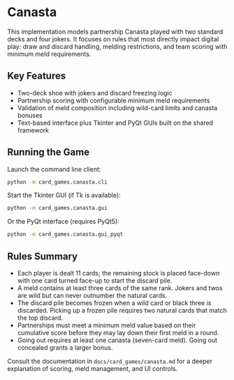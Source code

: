 # Canasta

This implementation models partnership Canasta played with two standard decks and four jokers. It focuses on rules that most directly impact digital play: draw and discard handling, melding restrictions, and team scoring with minimum meld requirements.

## Key Features

- Two-deck shoe with jokers and discard freezing logic
- Partnership scoring with configurable minimum meld requirements
- Validation of meld composition including wild-card limits and canasta bonuses
- Text-based interface plus Tkinter and PyQt GUIs built on the shared framework

## Running the Game

Launch the command line client:

```bash
python -m card_games.canasta.cli
```

Start the Tkinter GUI (if Tk is available):

```bash
python -m card_games.canasta.gui
```

Or the PyQt interface (requires PyQt5):

```bash
python -m card_games.canasta.gui_pyqt
```

## Rules Summary

- Each player is dealt 11 cards; the remaining stock is placed face-down with one card turned face-up to start the discard pile.
- A meld contains at least three cards of the same rank. Jokers and twos are wild but can never outnumber the natural cards.
- The discard pile becomes frozen when a wild card or black three is discarded. Picking up a frozen pile requires two natural cards that match the top discard.
- Partnerships must meet a minimum meld value based on their cumulative score before they may lay down their first meld in a round.
- Going out requires at least one canasta (seven-card meld). Going out concealed grants a larger bonus.

Consult the documentation in `docs/card_games/canasta.md` for a deeper explanation of scoring, meld management, and UI controls.
